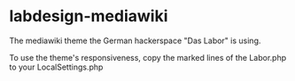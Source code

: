 # labdesign-mediawiki
The mediawiki theme the German hackerspace "Das Labor" is using.

To use the theme's responsiveness, copy the marked lines of the Labor.php to your LocalSettings.php
